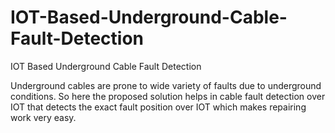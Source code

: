 # IOT-Based-Underground-Cable-Fault-Detection
IOT Based Underground Cable Fault Detection

Underground cables are prone to wide variety of faults due to underground conditions.
So here the proposed solution helps in cable fault detection over IOT that detects the exact fault position over IOT which makes repairing work very easy.

